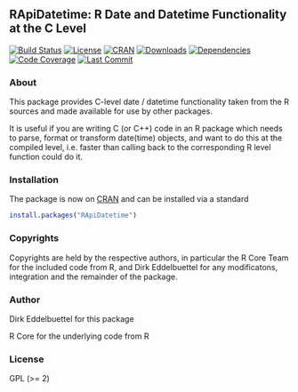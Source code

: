 ## RApiDatetime: R Date and Datetime Functionality at the C Level

[![Build Status](https://travis-ci.org/eddelbuettel/rapidatetime.svg)](https://travis-ci.org/eddelbuettel/rapidatetime) 
[![License](http://img.shields.io/badge/license-GPL%20%28%3E=%202%29-brightgreen.svg?style=flat)](http://www.gnu.org/licenses/gpl-2.0.html) 
[![CRAN](http://www.r-pkg.org/badges/version/RApiDatetime)](https://cran.r-project.org/package=RApiDatetime) 
[![Downloads](http://cranlogs.r-pkg.org/badges/RApiDatetime?color=brightgreen)](http://www.r-pkg.org/pkg/RApiDatetime) 
[![Dependencies](https://tinyverse.netlify.com/badge/RApiDatetime)](https://cran.r-project.org/package=RApiDatetime) 
[![Code Coverage](https://codecov.io/gh/eddelbuettel/rapidatetime/graph/badge.svg)](https://codecov.io/gh/eddelbuettel/rapidatetime) 
[![Last Commit](https://img.shields.io/github/last-commit/eddelbuettel/rapidatetime)](https://github.com/eddelbuettel/rapidatetime)

### About

This package provides C-level date / datetime functionality taken from the R
sources and made available for use by other packages.

It is useful if you are writing C (or C++) code in an R package which needs
to parse, format or transform date(time) objects, and want to do this at the 
compiled level, i.e. faster than calling back to the corresponding R level 
function could do it.

### Installation

The package is now on [CRAN](https://cran.r-project.org) and can be installed
via a standard

```r
install.packages("RApiDatetime")
```

### Copyrights

Copyrights are held by the respective authors, in particular the R Core Team
for the included code from R, and Dirk Eddelbuettel for any modificatons,
integration and the remainder of the package.

### Author

Dirk Eddelbuettel for this package

R Core for the underlying code from R

### License

GPL (>= 2)

